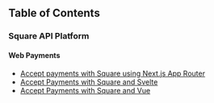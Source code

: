 ## Table of Contents

### Square API Platform

#### Web Payments
- [Accept payments with Square using Next.js App Router](/squaredev-next-online-payments-example)
- [Accept Payments with Square and Svelte](/accept-payments-with-square-and-svelte/)
- [Accept Payments with Square and Vue](/accept-payments-with-square-and-vue/)





